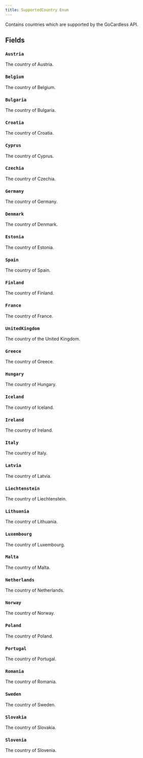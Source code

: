 ```yaml
---
title: SupportedCountry Enum
---
```


Contains countries which are supported by the GoCardless API.

## Fields

### `Austria`

The country of Austria.

### `Belgium`

The country of Belgium.

### `Bulgaria`

The country of Bulgaria.

### `Croatia`

The country of Croatia.

### `Cyprus`

The country of Cyprus.

### `Czechia`

The country of Czechia.

### `Germany`

The country of Germany.

### `Denmark`

The country of Denmark.

### `Estonia`

The country of Estonia.

### `Spain`

The country of Spain.

### `Finland`

The country of Finland.

### `France`

The country of France.

### `UnitedKingdom`

The country of the United Kingdom.

### `Greece`

The country of Greece.

### `Hungary`

The country of Hungary.

### `Iceland`

The country of Iceland.

### `Ireland`

The country of Ireland.

### `Italy`

The country of Italy.

### `Latvia`

The country of Latvia.

### `Liechtenstein`

The country of Liechtenstein.

### `Lithuania`

The country of Lithuania.

### `Luxembourg`

The country of Luxembourg.

### `Malta`

The country of Malta.

### `Netherlands`

The country of Netherlands.

### `Norway`

The country of Norway.

### `Poland`

The country of Poland.

### `Portugal`

The country of Portugal.

### `Romania`

The country of Romania.

### `Sweden`

The country of Sweden.

### `Slovakia`

The country of Slovakia.

### `Slovenia`

The country of Slovenia.
